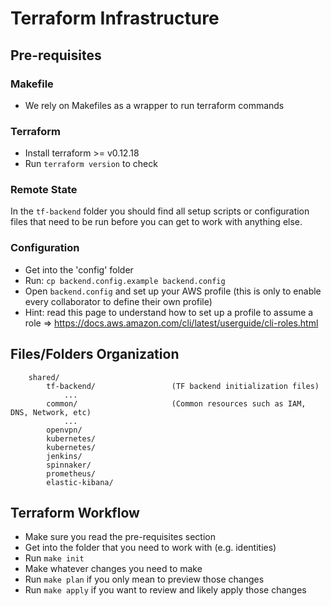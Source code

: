 # Terraform Infrastructure

## Pre-requisites

### Makefile
- We rely on Makefiles as a wrapper to run terraform commands

### Terraform
- Install terraform >= v0.12.18
- Run `terraform version` to check

### Remote State
In the `tf-backend` folder you should find all setup scripts or configuration files that need to be run before you can get to work with anything else.

### Configuration
- Get into the 'config' folder
- Run: `cp backend.config.example backend.config`
- Open `backend.config` and set up your AWS profile (this is only to enable every collaborator to define their own profile)
- Hint: read this page to understand how to set up a profile to assume a role => https://docs.aws.amazon.com/cli/latest/userguide/cli-roles.html


## Files/Folders Organization
```
    shared/
        tf-backend/                 (TF backend initialization files)
            ...
        common/                     (Common resources such as IAM, DNS, Network, etc)
            ...
        openvpn/
        kubernetes/
        kubernetes/
        jenkins/
        spinnaker/
        prometheus/
        elastic-kibana/
```

## Terraform Workflow
- Make sure you read the pre-requisites section
- Get into the folder that you need to work with (e.g. identities)
- Run `make init`
- Make whatever changes you need to make
- Run `make plan` if you only mean to preview those changes
- Run `make apply` if you want to review and likely apply those changes
